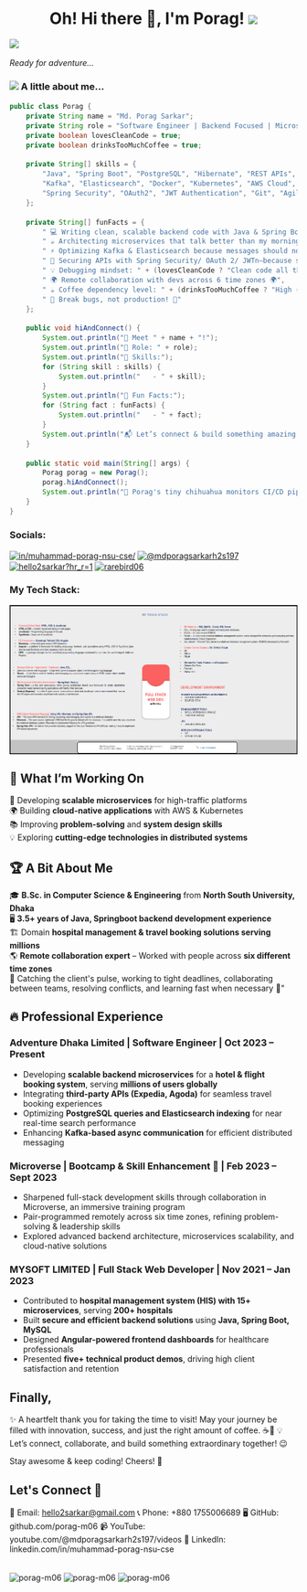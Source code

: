 <h1 align="center">Oh! Hi there 👋, I'm Porag! <img src="https://media.giphy.com/media/26Fxy3Iz1ari8oytO/giphy.gif" width="70"></h1>
<img src="https://media.giphy.com/media/XGma2iRIHTKkwqRkFl/giphy.gif" width="50"></p>
<p><em>Ready for adventure...</em>
  
### <img src="https://media.giphy.com/media/kbVuid1Ak3uEHJUMVO/giphy.gif" width="50"> A little about me...  
```java
public class Porag {
    private String name = "Md. Porag Sarkar";
    private String role = "Software Engineer | Backend Focused | Microservices Maestro | API Enthusiast";
    private boolean lovesCleanCode = true;
    private boolean drinksTooMuchCoffee = true;

    private String[] skills = {
        "Java", "Spring Boot", "PostgreSQL", "Hibernate", "REST APIs", "Microservices",
        "Kafka", "Elasticsearch", "Docker", "Kubernetes", "AWS Cloud",
        "Spring Security", "OAuth2", "JWT Authentication", "Git", "Agile", "Jira"
    };

    private String[] funFacts = {
        " 💻 Writing clean, scalable backend code with Java & Spring Boot 💻 ",
        " ☕ Architecting microservices that talk better than my morning coffee talks to me ☕",
        " ⚡ Optimizing Kafka & Elasticsearch because messages should not be lost & searching should be fast and data reliable ⚡",
        " 🔐 Securing APIs with Spring Security/ OAuth 2/ JWTn—because security is NOT optional 🔐",
        " 💡 Debugging mindset: " + (lovesCleanCode ? "Clean code all the way!" : "Needs refactoring..."),
        " 🌍 Remote collaboration with devs across 6 time zones 🌍",
        " ☕ Coffee dependency level: " + (drinksTooMuchCoffee ? "High ⚡" : "Balanced"),
        " 🚀 Break bugs, not production! 🚀"
    };

    public void hiAndConnect() {
        System.out.println("🚀 Meet " + name + "!");
        System.out.println("💼 Role: " + role);
        System.out.println("🔗 Skills:");
        for (String skill : skills) {
            System.out.println("   - " + skill);
        }
        System.out.println("🎉 Fun Facts:");
        for (String fact : funFacts) {
            System.out.println("   - " + fact);
        }
        System.out.println("📬 Let’s connect & build something amazing!");
    }

    public static void main(String[] args) {
        Porag porag = new Porag();
        porag.hiAndConnect();
        System.out.println("🐶 Porag's tiny chihuahua monitors CI/CD pipelines! And is ready to woof at the right offer :)");
    }
}
```

<!--
**porag-m06/porag-m06** is a ✨ _special_ ✨ repository because its `README.md` (this file) appears on your GitHub profile.

Here are some ideas to get you started:

- 🔭 I’m currently working on ...
- 🌱 I’m currently learning ...
- 👯 I’m looking to collaborate on ...
- 🤔 I’m looking for help with ...
- 💬 Ask me about ...
- 📫 How to reach me: ...
- 😄 Pronouns: ...
- ⚡ Fun fact: ...
-->
<h3 align="left">Socials:</h3>
<p align="left">
<a href="https://www.linkedin.com/in/muhammad-porag-nsu-cse/" target="blank"><img align="center" src="https://raw.githubusercontent.com/rahuldkjain/github-profile-readme-generator/master/src/images/icons/Social/linked-in-alt.svg" alt="in/muhammad-porag-nsu-cse/" height="30" width="40" /></a>
<a href="https://www.youtube.com/@mdporagsarkarh2s197/videos" target="blank"><img align="center" src="https://raw.githubusercontent.com/rahuldkjain/github-profile-readme-generator/master/src/images/icons/Social/youtube.svg" alt="@mdporagsarkarh2s197" height="30" width="40" /></a>
<a href="https://www.hackerrank.com/hello2sarkar?hr_r=1" target="blank"><img align="center" src="https://raw.githubusercontent.com/rahuldkjain/github-profile-readme-generator/master/src/images/icons/Social/hackerrank.svg" alt="hello2sarkar?hr_r=1" height="30" width="40" /></a> <a href="https://twitter.com/rarebird06" target="blank"><img align="center" src="https://raw.githubusercontent.com/rahuldkjain/github-profile-readme-generator/master/src/images/icons/Social/twitter.svg" alt="rarebird06" height="30" width="40" /></a> 
</p>

<h3 align="left">My Tech Stack: </h3>
<img align="center" src="https://github.com/porag-m06/porag-m06/blob/main/Md.%20Porag%20Sarkar%20-%20Tech%20Stack%20.png" alt="Md. Porag Sarkar - Technology Stack" height="auto" width="auto" /> <br><be>


## 📌 What I’m Working On  
🚀 Developing **scalable microservices** for high-traffic platforms  
🌍 Building **cloud-native applications** with AWS & Kubernetes  
📚 Improving **problem-solving** and **system design skills**  
💡 Exploring **cutting-edge technologies in distributed systems**  

## 🏆 A Bit About Me  
🎓 **B.Sc. in Computer Science & Engineering** from **North South University, Dhaka**  
🖥 **3.5+ years of Java, Springboot backend development experience**  
🏗 Domain **hospital management & travel booking solutions serving millions**  
🌎 **Remote collaboration expert** – Worked with people across **six different time zones**  
🎯 Catching the client's pulse, working to tight deadlines, collaborating between teams, resolving conflicts, and learning fast when necessary 🎯"
   

## 🔥 Professional Experience  
### **Adventure Dhaka Limited | Software Engineer | Oct 2023 – Present**  
- Developing **scalable backend microservices** for a **hotel & flight booking system**, serving **millions of users globally**  
- Integrating **third-party APIs (Expedia, Agoda)** for seamless travel booking experiences  
- Optimizing **PostgreSQL queries and Elasticsearch indexing** for near real-time search performance  
- Enhancing **Kafka-based async communication** for efficient distributed messaging

### **Microverse | Bootcamp & Skill Enhancement 🚀 | Feb 2023 – Sept 2023**
- Sharpened full-stack development skills through collaboration in Microverse, an immersive training program
- Pair-programmed remotely across six time zones, refining problem-solving & leadership skills
- Explored advanced backend architecture, microservices scalability, and cloud-native solutions

### **MYSOFT LIMITED | Full Stack Web Developer | Nov 2021 – Jan 2023**  
- Contributed to **hospital management system (HIS) with 15+ microservices**, serving **200+ hospitals**  
- Built **secure and efficient backend solutions** using **Java, Spring Boot, MySQL**  
- Designed **Angular-powered frontend dashboards** for healthcare professionals  
- Presented **five+ technical product demos**, driving high client satisfaction and retention  


## Finally,
✨ A heartfelt thank you for taking the time to visit! May your journey be filled with innovation, success, and just the right amount of coffee. ☕🚀
💡 Let’s connect, collaborate, and build something extraordinary together! 😉

Stay awesome & keep coding! Cheers! 🎉

## Let's Connect 🔗 
📧 Email: hello2sarkar@gmail.com 
📞 Phone: +880 1755006689 
🖥 GitHub: github.com/porag-m06 
📹 YouTube: youtube.com/@mdporagsarkarh2s197/videos 
💼 LinkedIn: linkedin.com/in/muhammad-porag-nsu-cse


<br>
<img align="center" src="https://github-readme-stats.vercel.app/api/top-langs?username=porag-m06&show_icons=true&locale=en&layout=compact" alt="porag-m06"/>
<img align="center" src="https://github-readme-stats.vercel.app/api?username=porag-m06&show_icons=true&locale=en" alt="porag-m06"/>
<img align="center" src="https://github-readme-streak-stats.herokuapp.com/?user=porag-m06&" alt="porag-m06"/>

